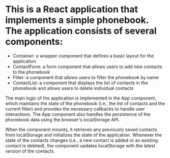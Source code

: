 # This is a React application that implements a simple phonebook. The application consists of several components:

- Container: a wrapper component that defines a basic layout for the application
- ContactForm: a form component that allows users to add new contacts to the phonebook
- Filter: a component that allows users to filter the phonebook by name
- ContactList: a component that displays the list of contacts in the phonebook and allows users to delete individual contacts

The main logic of the application is implemented in the App component, which maintains the state of the phonebook (i.e., the list of contacts and the current filter) and provides the necessary callbacks to handle user interactions. The App component also handles the persistence of the phonebook data using the browser's localStorage API.

When the component mounts, it retrieves any previously saved contacts from localStorage and initializes the state of the application. Whenever the state of the contacts changes (i.e., a new contact is added or an existing contact is deleted), the component updates localStorage with the latest version of the contacts.
